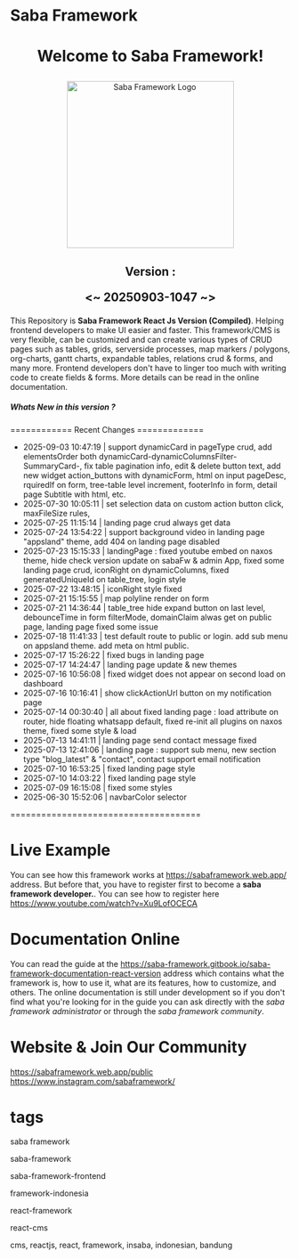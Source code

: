 <h1>Saba Framework</h1>

# <p align="center">Welcome to Saba Framework!</p>

<p align="center"><img src="https://res.cloudinary.com/insaba/image/upload/v1700625287/saba_framework/logo_saba_framework_gqw72y.png" alt="Saba Framework Logo" width="300"></p>

## <p align="center">Version : </p><p align="center"><~ 20250903-1047 ~></p>

This Repository is **Saba Framework React Js Version (Compiled)**. Helping frontend developers to make UI easier and faster. This framework/CMS is very flexible, can be customized and can create various types of CRUD pages such as tables, grids, serverside processes, map markers / polygons, org-charts, gantt charts, expandable tables, relations crud & forms, and many more. Frontend developers don't have to linger too much with writing code to create fields & forms. More details can be read in the online documentation.

##### Whats New in this version ?

============ Recent Changes =============

- 2025-09-03 10:47:19 | support dynamicCard in pageType crud, add elementsOrder both dynamicCard-dynamicColumnsFilter-SummaryCard-, fix table pagination info, edit & delete button text, add new widget action_buttons with dynamicForm, html on input pageDesc, rquiredIf on form, tree-table level increment, footerInfo in form, detail page Subtitle with html, etc.
- 2025-07-30 10:05:11 | set selection data on custom action button click, maxFileSize rules,
- 2025-07-25 11:15:14 | landing page crud always get data
- 2025-07-24 13:54:22 | support background video in landing page "appsland" theme, add 404 on landing page disabled
- 2025-07-23 15:15:33 | landingPage : fixed youtube embed on naxos theme, hide check version update on sabaFw & admin App, fixed some landing page crud, iconRight on dynamicColumns, fixed generatedUniqueId on table_tree, login style
- 2025-07-22 13:48:15 | iconRight style fixed
- 2025-07-21 15:15:55 | map polyline render on form
- 2025-07-21 14:36:44 | table_tree hide expand button on last level, debounceTime in form filterMode, domainClaim alwas get on public page, landing page fixed some issue
- 2025-07-18 11:41:33 | test default route to public or login. add sub menu on appsland theme. add meta on html public.
- 2025-07-17 15:26:22 | fixed bugs in landing page
- 2025-07-17 14:24:47 | landing page update & new themes
- 2025-07-16 10:56:08 | fixed widget does not appear on second load on dashboard
- 2025-07-16 10:16:41 | show clickActionUrl button on my notification page
- 2025-07-14 00:30:40 | all about fixed landing page : load attribute on router, hide floating whatsapp default, fixed re-init all plugins on naxos theme, fixed some style & load
- 2025-07-13 14:41:11 | landing page send contact message fixed
- 2025-07-13 12:41:06 | landing page : support sub menu, new section type "blog_latest" & "contact", contact support email notification
- 2025-07-10 16:53:25 | fixed landing page style
- 2025-07-10 14:03:22 | fixed landing page style
- 2025-07-09 16:15:08 | fixed some styles
- 2025-06-30 15:52:06 | navbarColor selector

=====================================

# Live Example

You can see how this framework works at https://sabaframework.web.app/ address. But before that, you have to register first to become a **saba framework developer.**. You can see how to register here https://www.youtube.com/watch?v=Xu9LofOCECA

# Documentation Online

You can read the guide at the https://saba-framework.gitbook.io/saba-framework-documentation-react-version address which contains what the framework is, how to use it, what are its features, how to customize, and others. The online documentation is still under development so if you don't find what you're looking for in the guide you can ask directly with the _saba framework administrator_ or through the _saba framework community_.

# Website & Join Our Community

https://sabaframework.web.app/public
https://www.instagram.com/sabaframework/

# tags

<p>saba framework</p>
<p>saba-framework</p>
<p>saba-framework-frontend</p>
<p>framework-indonesia</p>
<p>react-framework</p>
<p>react-cms</p>
<p>cms, reactjs, react, framework, insaba, indonesian, bandung</p>
